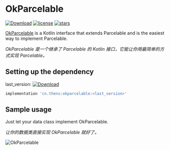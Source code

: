

# OkParcelable

[![Download](https://api.bintray.com/packages/7hens/maven/okparcelable/images/download.svg)](https://bintray.com/7hens/maven/okparcelable/_latestVersion)
[![license](https://img.shields.io/github/license/7hens/okparcelable.svg)](https://github.com/7hens/okparcelable/blob/master/LICENSE)
[![stars](https://img.shields.io/github/stars/7hens/okparcelable.svg?style=social)](https://github.com/7hens/okparcelable)

[OkParcelable]((https://github.com/7hens/okparcelable/blob/master/okparcelable/src/main/java/cn/thens/okparcelable/OkParcelable.kt))
is a Kotlin interface that extends Parcelable and is the easiest way to implement Parcelable.

*OkParcelable 是一个继承了 Parcelable 的 Kotlin 接口，它能让你用最简单的方式实现 Parcelable。*

## Setting up the dependency

last_version: [![Download](https://api.bintray.com/packages/7hens/maven/okparcelable/images/download.svg)](https://bintray.com/7hens/maven/okparcelable/_latestVersion)

```groovy
implementation 'cn.thens:okparcelable:<last_version>'
```

## Sample usage

Just let your data class implement OkParcelable.

*让你的数据类直接实现 OkParcelable 就好了。*

![OkParcelable](https://i.loli.net/2019/07/23/5d36edb3e076260242.png)
